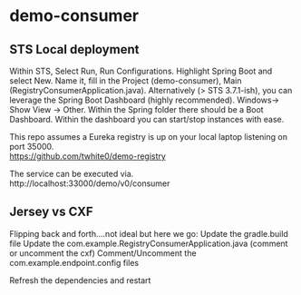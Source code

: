 # demo-consumer

## STS Local deployment
Within STS, Select Run, Run Configurations.  Highlight Spring Boot and select New.  Name it, fill in the Project (demo-consumer), Main (RegistryConsumerApplication.java). Alternatively (> STS 3.7.1-ish), you can leverage the Spring Boot Dashboard (highly recommended).  Windows-> Show View -> Other.  Within the Spring folder there should be a Boot Dashboard.  Within the dashboard you can start/stop instances with ease.  

This repo assumes a Eureka registry is up on your local laptop listening on port 35000.  
https://github.com/twhite0/demo-registry

The service can be executed via.
http://localhost:33000/demo/v0/consumer

## Jersey vs CXF
Flipping back and forth....not ideal but here we go:
Update the gradle.build file
Update the com.example.RegistryConsumerApplication.java (comment or uncomment the cxf)
Comment/Uncomment the com.example.endpoint.config files

Refresh the dependencies and restart